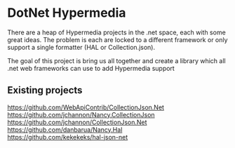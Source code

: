 DotNet Hypermedia
===

There are a heap of Hypermedia projects in the .net space, each with some great ideas. The problem is each are locked to a different framework or only support a single formatter (HAL or Collection.json).

The goal of this project is bring us all together and create a library which all .net web frameworks can use to add Hypermedia support

## Existing projects
https://github.com/WebApiContrib/CollectionJson.Net  
https://github.com/jchannon/Nancy.CollectionJson  
https://github.com/jchannon/CollectionJson.Net  
https://github.com/danbarua/Nancy.Hal  
https://github.com/kekekeks/hal-json-net  
